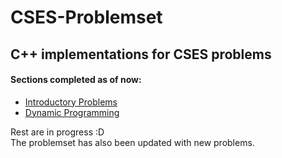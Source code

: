 # CSES-Problemset
## C++ implementations for CSES problems    
#### Sections completed as of now:
* [Introductory Problems](https://github.com/007vedant/CSES-Problemset/tree/master/Introductory%20Problems)
* [Dynamic Programming](https://github.com/007vedant/CSES-Problemset/tree/master/Dynamic%20Programming)

Rest are in progress :D    
The problemset has also been updated with new problems.
